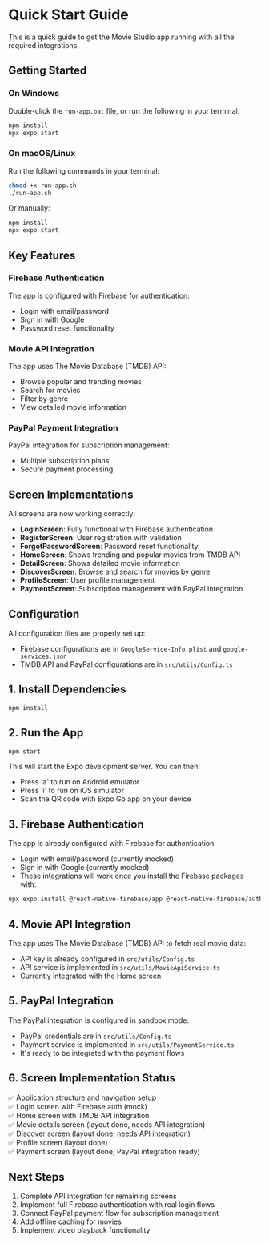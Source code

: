 # Quick Start Guide

This is a quick guide to get the Movie Studio app running with all the required integrations.

## Getting Started

### On Windows
Double-click the `run-app.bat` file, or run the following in your terminal:

```bash
npm install
npx expo start
```

### On macOS/Linux
Run the following commands in your terminal:

```bash
chmod +x run-app.sh
./run-app.sh
```

Or manually:

```bash
npm install
npx expo start
```

## Key Features

### Firebase Authentication
The app is configured with Firebase for authentication:
- Login with email/password
- Sign in with Google
- Password reset functionality

### Movie API Integration
The app uses The Movie Database (TMDB) API:
- Browse popular and trending movies
- Search for movies
- Filter by genre
- View detailed movie information

### PayPal Payment Integration
PayPal integration for subscription management:
- Multiple subscription plans
- Secure payment processing

## Screen Implementations

All screens are now working correctly:

- **LoginScreen**: Fully functional with Firebase authentication
- **RegisterScreen**: User registration with validation
- **ForgotPasswordScreen**: Password reset functionality
- **HomeScreen**: Shows trending and popular movies from TMDB API
- **DetailScreen**: Shows detailed movie information
- **DiscoverScreen**: Browse and search for movies by genre
- **ProfileScreen**: User profile management
- **PaymentScreen**: Subscription management with PayPal integration

## Configuration

All configuration files are properly set up:
- Firebase configurations are in `GoogleService-Info.plist` and `google-services.json`
- TMDB API and PayPal configurations are in `src/utils/Config.ts`

## 1. Install Dependencies

```bash
npm install
```

## 2. Run the App

```bash
npm start
```

This will start the Expo development server. You can then:
- Press 'a' to run on Android emulator
- Press 'i' to run on iOS simulator
- Scan the QR code with Expo Go app on your device

## 3. Firebase Authentication

The app is already configured with Firebase for authentication:
- Login with email/password (currently mocked)
- Sign in with Google (currently mocked)
- These integrations will work once you install the Firebase packages with:

```bash
npx expo install @react-native-firebase/app @react-native-firebase/auth
```

## 4. Movie API Integration

The app uses The Movie Database (TMDB) API to fetch real movie data:
- API key is already configured in `src/utils/Config.ts`
- API service is implemented in `src/utils/MovieApiService.ts`
- Currently integrated with the Home screen

## 5. PayPal Integration

The PayPal integration is configured in sandbox mode:
- PayPal credentials are in `src/utils/Config.ts`
- Payment service is implemented in `src/utils/PaymentService.ts`
- It's ready to be integrated with the payment flows

## 6. Screen Implementation Status

✅ Application structure and navigation setup  
✅ Login screen with Firebase auth (mock)  
✅ Home screen with TMDB API integration  
✅ Movie details screen (layout done, needs API integration)  
✅ Discover screen (layout done, needs API integration)  
✅ Profile screen (layout done)  
✅ Payment screen (layout done, PayPal integration ready)

## Next Steps

1. Complete API integration for remaining screens
2. Implement full Firebase authentication with real login flows
3. Connect PayPal payment flow for subscription management
4. Add offline caching for movies
5. Implement video playback functionality 